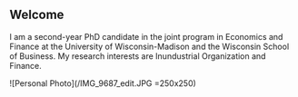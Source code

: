 ## Welcome

I am a second-year PhD candidate in the joint program in Economics and Finance at the University of Wisconsin-Madison and the Wisconsin School of Business. My research interests are Inundustrial Organization and Finance.

![Personal Photo](/IMG_9687_edit.JPG =250x250)
